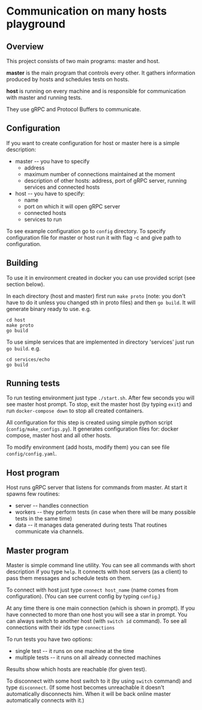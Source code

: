 # Communication on many hosts playground

## Overview
This project consists of two main programs: master and host.

**master** is the main program that controls every other. It gathers information produced by hosts
and schedules tests on hosts.

**host** is running on every machine and is responsible for communication with master and running tests.

They use gRPC and Protocol Buffers to communicate.

## Configuration
If you want to create configuration for host or master here is a simple description:
* master -- you have to specify
  * address
  * maximum number of connections maintained at the moment
  * description of other hosts: address, port of gRPC server, running services and connected hosts
* host -- you have to specify:
  * name
  * port on which it will open gRPC server
  * connected hosts
  * services to run

To see example configuration go to `config` directory.
To specify configuration file for master or host run it with flag -c and give path to configuration.

## Building
To use it in environment created in docker you can use provided script (see section below).

In each directory (host and master) first run `make proto` (note: you don't have to do it unless you changed sth in proto files)
and then `go build`. It will generate binary ready to use. e.g.
```
cd host
make proto
go build
```
To use simple services that are implemented in directory 'services' just run `go build`.  e.g.
```
cd services/echo
go build
```

## Running tests
To run testing environment just type `./start.sh`. After few seconds you will see master host prompt.
To stop, exit the master host (by typing `exit`) and run `docker-compose down` to stop all created containers.

All configuration for this step is created using simple python script (`config/make_configs.py`).
It generates configuration files for: docker compose, master host and all other hosts.

To modify environment (add hosts, modify them) you can see file `config/config.yaml`.

## Host program

Host runs gRPC server that listens for commands from master. At start it spawns few routines: 
* server -- handles connection
* workers -- they perform tests (in case when there will be many possible tests in the same time)
* data -- it manages data generated during tests
That routines communicate via channels.

## Master program

Master is simple command line utility. You can see all commands with short description if you type `help`.
It connects with host servers (as a client) to pass them messages and schedule tests on them.

To connect with host just type `connect host_name` (name comes from configuration). (You can see current config by typing `config`.)

At any time there is one main connection (which is shown in prompt). If you have connected to more than one host
you will see a star in prompt. You can always switch to another host (with `switch id` command).
To see all connections with their ids type `connections`

To run tests you have two options:
* single test -- it runs on one machine at the time
* multiple tests -- it runs on all already connected machines

Results show which hosts are reachable (for given test).

To disconnect with some host switch to it (by using `switch` command) and type `disconnect`.
(If some host becomes unreachable it doesn't automatically disconnects him. When it will be back online master automatically connects with it.)


